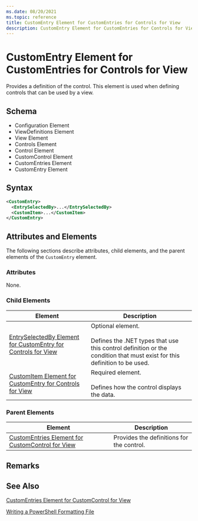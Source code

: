```yaml
---
ms.date: 08/20/2021
ms.topic: reference
title: CustomEntry Element for CustomEntries for Controls for View
description: CustomEntry Element for CustomEntries for Controls for View
---
```

# CustomEntry Element for CustomEntries for Controls for View

Provides a definition of the control. This element is used when defining controls that can be used
by a view.

## Schema

- Configuration Element
- ViewDefinitions Element
- View Element
- Controls Element
- Control Element
- CustomControl Element
- CustomEntries Element
- CustomEntry Element

## Syntax

```xml
<CustomEntry>
  <EntrySelectedBy>...</EntrySelectedBy>
  <CustomItem>...</CustomItem>
</CustomEntry>
```

## Attributes and Elements

The following sections describe attributes, child elements, and the parent elements of the
`CustomEntry` element.

### Attributes

None.

### Child Elements

|Element|Description|
|-------------|-----------------|
|[EntrySelectedBy Element for CustomEntry for Controls for View](./entryselectedby-element-for-customentry-for-controls-for-view-format.md)|Optional element.<br /><br /> Defines the .NET types that use this control definition or the condition that must exist for this definition to be used.|
|[CustomItem Element for CustomEntry for Controls for View](./customitem-element-for-customentry-for-controls-for-view-format.md)|Required element.<br /><br /> Defines how the control displays the data.|

### Parent Elements

|Element|Description|
|-------------|-----------------|
|[CustomEntries Element for CustomControl for View](./customentries-element-for-customcontrol-for-view-format.md)|Provides the definitions for the control.|

## Remarks

## See Also

[CustomEntries Element for CustomControl for View](./customentries-element-for-customcontrol-for-view-format.md)

[Writing a PowerShell Formatting File](./writing-a-powershell-formatting-file.md)
